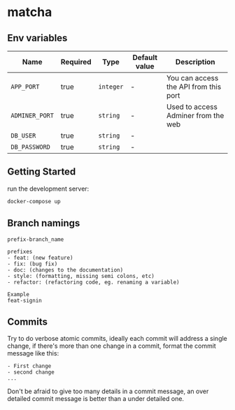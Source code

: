 # matcha

## Env variables

| Name           | Required | Type      | Default value | Description                           |
| -------------- | -------- | --------- | ------------- | ------------------------------------- |
| `APP_PORT`     | true     | `integer` | -             | You can access the API from this port |
| `ADMINER_PORT` | true     | `string`  | -             | Used to access Adminer from the web   |
| `DB_USER`      | true     | `string`  | -             |                                       |
| `DB_PASSWORD`  | true     | `string`  | -             |                                       |

## Getting Started

run the development server:

```bash
docker-compose up
```

## Branch namings

```
prefix-branch_name

prefixes
- feat: (new feature)
- fix: (bug fix)
- doc: (changes to the documentation)
- style: (formatting, missing semi colons, etc)
- refactor: (refactoring code, eg. renaming a variable)

Example
feat-signin
```

## Commits

Try to do verbose atomic commits, ideally each commit will address a single change, if there's more than one change in a commit,
format the commit message like this:

```
- First change
- second change
...
```

Don't be afraid to give too many details in a commit message, an over detailed commit message is better than a under detailed one.
